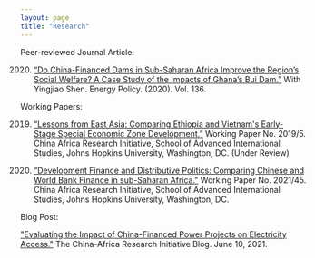 ```yaml
---
layout: page
title: "Research"
--- 
```


Peer-reviewed Journal Article:

2020. [“Do China-Financed Dams in Sub-Saharan Africa Improve the Region’s Social Welfare? A Case Study of the Impacts of Ghana’s Bui Dam.”](https://doi.org/10.1016/j.enpol.2019.111062) With Yingjiao Shen. Energy Policy. (2020). Vol. 136. 

Working Papers:

2019. [“Lessons from East Asia: Comparing Ethiopia and Vietnam's Early- Stage Special Economic Zone Development.”](https://static1.squarespace.com/static/5652847de4b033f56d2bdc29/t/5cdc2a848165f5c5cfd8ba68/1557932677135/WP-2019-05-Tang-Ethiopia-and-Vietnam-SEZ.pdf) Working Paper No. 2019/5. China Africa Research Initiative, School of Advanced International Studies, Johns Hopkins University, Washington, DC. (Under Review)

2021. [“Development Finance and Distributive Politics: Comparing Chinese and World Bank Finance in sub-Saharan Africa."](https://static1.squarespace.com/static/5652847de4b033f56d2bdc29/t/608c2ad5716fc637c6d5fa66/1619798742433/WP+45+%E2%80%93+Tang%2C+Keyi+%E2%80%93+Dev+Finance+Distributive+Pol+China+WB+Africa.pdf) Working Paper No. 2021/45. China Africa Research Initiative, School of Advanced International Studies, Johns Hopkins University, Washington, DC.

Blog Post:

["Evaluating the Impact of China-Financed Power Projects on Electricity Access."](http://www.chinaafricarealstory.com/2021/06/evaluating-impact-of-china-financed.html) The China-Africa Research Initiative Blog. June 10, 2021.
